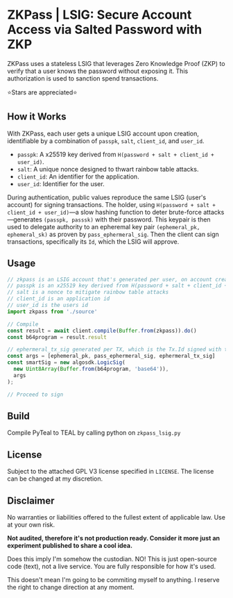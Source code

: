 # ZKPass | LSIG: Secure Account Access via Salted Password with ZKP

ZKPass uses a stateless LSIG that leverages Zero Knowledge Proof (ZKP) to verify that a user knows the password without exposing it. This authorization is used to sanction spend transactions.

⭐Stars are appreciated⭐

## How it Works

With ZKPass, each user gets a unique LSIG account upon creation, identifiable by a combination of `passpk`, `salt`, `client_id`, and `user_id`.

- `passpk`: A x25519 key derived from `H(password + salt + client_id + user_id)`.
- `salt`: A unique nonce designed to thwart rainbow table attacks.
- `client_id`: An identifier for the application.
- `user_id`: Identifier for the user.

During authentication, public values reproduce the same LSIG (user's account) for signing transactions. The holder, using `H(password + salt + client_id + user_id)`—a slow hashing function to deter brute-force attacks—generates `(passpk, passsk)` with their password. This keypair is then used to delegate authority to an epheremal key pair `(ephemeral_pk, ephemeral_sk)` as proven by `pass_ephermeral_sig`. Then the client can sign transactions, specifically its `Id`, which the LSIG will approve.

## Usage

```typescript
// zkpass is an LSIG account that's generated per user, on account creation, identifiable by (passpk + salt + client_id + user_id).
// passpk is an x25519 key derived from H(password + salt + client_id + user_id)
// salt is a nonce to mitigate rainbow table attacks
// client_id is an application id
// user_id is the users id
import zkpass from './source'

// Compile
const result = await client.compile(Buffer.from(zkpass)).do()
const b64program = result.result

// ephermeral_tx_sig generated per TX, which is the Tx.Id signed with the ephemeral key. The ephemeral key can be for the session.
const args = [ephemeral_pk, pass_ephermeral_sig, ephermeral_tx_sig]
const smartSig = new algosdk.LogicSig(
  new Uint8Array(Buffer.from(b64program, 'base64')),
  args
);

// Proceed to sign
```

## Build

Compile PyTeal to TEAL by calling python on `zkpass_lsig.py`

## License

Subject to the attached GPL V3 license specified in `LICENSE`. The license can be changed at my discretion.

## Disclaimer

No warranties or liabilities offered to the fullest extent of applicable law. Use at your own risk.

**Not audited, therefore it's not production ready. Consider it more just an experiment published to share a cool idea.**

Does this imply I'm somehow the custodian. NO! This is just open-source code (text), not a live service. You are fully responsible for how it's used.

This doesn't mean I'm going to be commiting myself to anything. I reserve the right to change direction at any moment.
